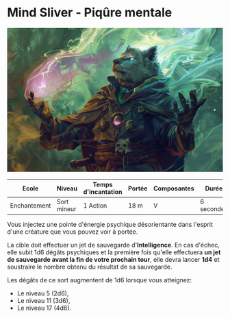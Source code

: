# Mind Sliver - Piqûre mentale

![Mind Sliver](../../../_images/MindSliver.png)

|Ecole|Niveau|Temps d'incantation|Portée|Composantes|Durée|
|-|-|-|-|-|-|
|Enchantement|Sort mineur|1 Action|18 m|V|6 secondes|

Vous injectez une pointe d'énergie psychique désorientante dans l'esprit d'une créature que vous pouvez voir à portée. 

La cible doit effectuer un jet de sauvegarde d'**Intelligence**. En cas d'échec, elle subit 1d6 dégâts psychiques et la première fois qu'elle effectuera **un jet de sauvegarde avant la fin de votre prochain tour**, elle devra lancer **1d4** et soustraire le nombre obtenu du résultat de sa sauvegarde.

Les dégâts de ce sort augmentent de 1d6 lorsque vous atteignez:
* Le niveau 5 (2d6),
* Le niveau 11 (3d6),
* Le niveau 17 (4d6).